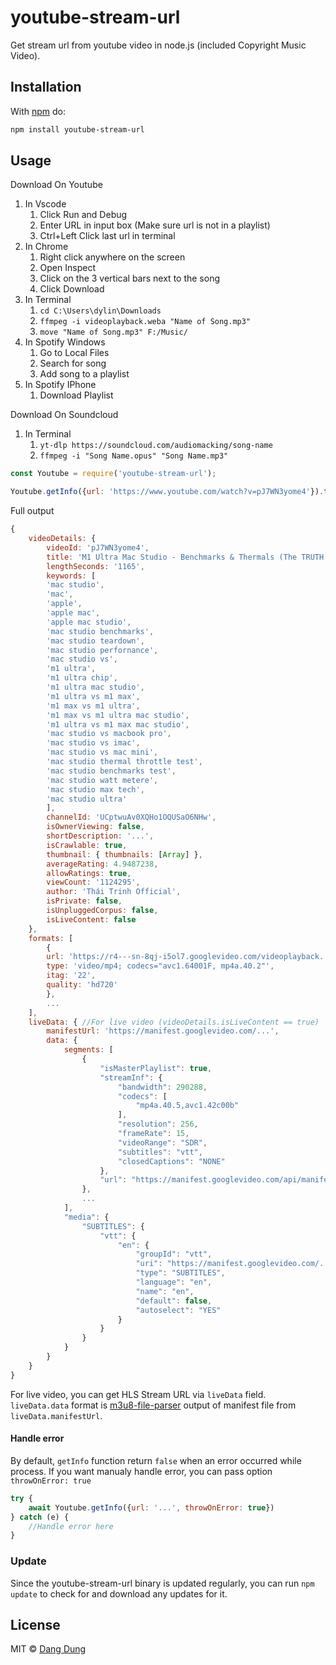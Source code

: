 # youtube-stream-url

Get stream url from youtube video in node.js (included Copyright Music Video).

## Installation

With [npm](https://www.npmjs.com/) do:

``` sh
npm install youtube-stream-url
```

## Usage
Download On Youtube
1. In Vscode
   1. Click Run and Debug
   2. Enter URL in input box (Make sure url is not in a playlist)
   3. Ctrl+Left Click last url in terminal
2. In Chrome
   1. Right click anywhere on the screen
   2. Open Inspect
   3. Click on the 3 vertical bars next to the song
   4. Click Download
3. In Terminal
   1. `cd C:\Users\dylin\Downloads`
   2. `ffmpeg -i videoplayback.weba "Name of Song.mp3"`
   3. `move "Name of Song.mp3" F:/Music/`
4. In Spotify Windows
   1. Go to Local Files
   2. Search for song
   3. Add song to a playlist
5. In Spotify IPhone
   1. Download Playlist

Download On Soundcloud
1. In Terminal
   1. `yt-dlp https://soundcloud.com/audiomacking/song-name`
   2. `ffmpeg -i "Song Name.opus" "Song Name.mp3"`

``` js
const Youtube = require('youtube-stream-url');

Youtube.getInfo({url: 'https://www.youtube.com/watch?v=pJ7WN3yome4'}).then(video => console.log(video));
```

Full output

```js
{
    videoDetails: {
        videoId: 'pJ7WN3yome4',
        title: 'M1 Ultra Mac Studio - Benchmarks & Thermals (The TRUTH!)',
        lengthSeconds: '1165',
        keywords: [
        'mac studio',
        'mac',
        'apple',
        'apple mac',
        'apple mac studio',
        'mac studio benchmarks',
        'mac studio teardown',
        'mac studio perfornance',
        'mac studio vs',
        'm1 ultra',
        'm1 ultra chip',
        'm1 ultra mac studio',
        'm1 ultra vs m1 max',
        'm1 max vs m1 ultra',
        'm1 max vs m1 ultra mac studio',
        'm1 ultra vs m1 max mac studio',
        'mac studio vs macbook pro',
        'mac studio vs imac',
        'mac studio vs mac mini',
        'mac studio thermal throttle test',
        'mac studio benchmarks test',
        'mac studio watt metere',
        'mac studio max tech',
        'mac studio ultra'
        ],
        channelId: 'UCptwuAv0XQHo1OQUSaO6NHw',
        isOwnerViewing: false,
        shortDescription: '...',
        isCrawlable: true,
        thumbnail: { thumbnails: [Array] },
        averageRating: 4.9487238,
        allowRatings: true,
        viewCount: '1124295',
        author: 'Thái Trinh Official',
        isPrivate: false,
        isUnpluggedCorpus: false,
        isLiveContent: false
    },
    formats: [
        {
        url: 'https://r4---sn-8qj-i5ol7.googlevideo.com/videoplayback...',
        type: 'video/mp4; codecs="avc1.64001F, mp4a.40.2"',
        itag: '22',
        quality: 'hd720'
        },
        ...
    ],
    liveData: { //For live video (videoDetails.isLiveContent == true)
        manifestUrl: 'https://manifest.googlevideo.com/...',
        data: {
            segments: [
                {
                    "isMasterPlaylist": true,
                    "streamInf": {
                        "bandwidth": 290288,
                        "codecs": [
                            "mp4a.40.5,avc1.42c00b"
                        ],
                        "resolution": 256,
                        "frameRate": 15,
                        "videoRange": "SDR",
                        "subtitles": "vtt",
                        "closedCaptions": "NONE"
                    },
                    "url": "https://manifest.googlevideo.com/api/manifest/hls_playlist/.../playlist/index.m3u8"
                },
                ...
            ],
            "media": {
                "SUBTITLES": {
                    "vtt": {
                        "en": {
                            "groupId": "vtt",
                            "uri": "https://manifest.googlevideo.com/...",
                            "type": "SUBTITLES",
                            "language": "en",
                            "name": "en",
                            "default": false,
                            "autoselect": "YES"
                        }
                    }
                }
            }
        }
    }
}
```

For live video, you can get HLS Stream URL via `liveData` field. `liveData.data` format is [m3u8-file-parser](https://npm.io/package/m3u8-file-parser) output of manifest file from `liveData.manifestUrl`.

#### Handle error

By default, `getInfo` function return `false` when an error occurred while process. If you want manualy handle error, you can pass option `throwOnError: true`

```js
try {
    await Youtube.getInfo({url: '...', throwOnError: true})
} catch (e) {
    //Handle error here
}
```

### Update
Since the youtube-stream-url binary is updated regularly, you can run `npm update` to check for and download any updates for it.

## License

MIT © [Dang Dung](https://github.com/dangdungcntt)
